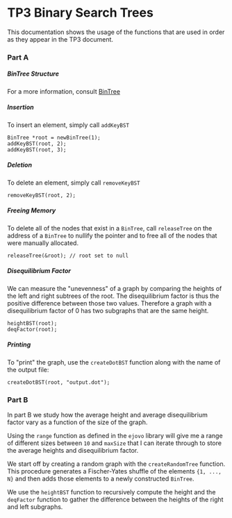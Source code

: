 # TP3 Binary Search Trees

This documentation shows the usage of the functions that are used in order as they appear in the TP3 document.

### Part A
##### BinTree Structure

For a more information, consult [BinTree](./bintree.md)

##### Insertion
To insert an element, simply call `addKeyBST`

```
BinTree *root = newBinTree(1);
addKeyBST(root, 2);
addKeyBST(root, 3);
```

##### Deletion
To delete an element, simply call `removeKeyBST`

```
removeKeyBST(root, 2);
```

##### Freeing Memory
To delete all of the nodes that exist in a `BinTree`, call `releaseTree` on the address of a `BinTree` to nullify the pointer and to free all of the nodes that were manually allocated.

```
releaseTree(&root); // root set to null
```

##### Disequilibrium Factor
We can measure the "unevenness" of a graph by comparing the heights of the left and right subtrees of the root. The disequilibrium factor is thus the positive difference between those two values. Therefore a graph with a disequilibrium factor of 0 has two subgraphs that are the same height.

```
heightBST(root);
deqFactor(root);
```

##### Printing

To "print" the graph, use the `createDotBST` function along with the name of the output file:

```
createDotBST(root, "output.dot");
```

### Part B
In part B we study how the average height and average disequilibrium factor vary as a function of the size of the graph.

Using the `range` function as defined in the `ejovo` library will give me a range of different sizes between `10` and `maxSize` that I can iterate through to store the average heights and disequilibrium factor.

We start off by creating a random graph with the `createRandomTree` function. This procedure generates a Fischer-Yates shuffle of the elements `{1, ..., N}` and then adds those elements to a newly constructed `BinTree`.

We use the `heightBST` function to recursively compute the height and the `deqFactor` function to gather the difference between the heights of the right and left subgraphs.